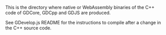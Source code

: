 This is the directory where native or WebAssembly binaries of the C++ code of GDCore, GDCpp and GDJS are produced.

See GDevelop.js README for the instructions to compile after a change in the C++ source code.